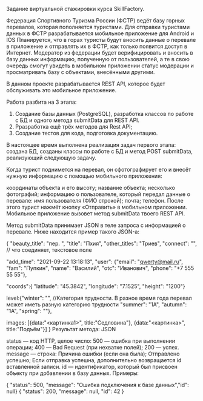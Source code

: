Задание виртуальной стажировки курса SkillFactory.

Федерация Спортивного Туризма России (ФСТР) ведёт базу горных перевалов, которая пополняется туристами.
Для отправки туристами данных в ФСТР разрабатывается мобильное приложение для Android и IOS
Планируется, что в горах туристы будут вносить данные о перевале в приложение и отправлять их в ФСТР, как только появится доступ в Интернет.
Модератор из федерации будет верифицировать и вносить в базу данных информацию, полученную от пользователей, а те в свою очередь смогут увидеть в мобильном приложении статус модерации и просматривать базу с объектами, внесёнными другими.

В данном проекте разрабатывается REST API, которое будет обслуживать это мобильное приложение.

Работа разбита на 3 этапа:
1. Создание базы данных (PostgreSQL), разработка классов по работе с БД и одного метода submitData для REST API.
2. Рразработка ещё трёх методов для Rest API;
3. Создание тестов для кода, подготовка документацию.

В настоящее время выполнена реализация задач первого этапа: создана БД, созданы классы по работе с БД и метод POST submitData, реализующий следующую задачу.

Когда турист поднимется на перевал, он сфотографирует его и внесёт нужную информацию с помощью мобильного приложения:

координаты объекта и его высоту;
название объекта;
несколько фотографий;
информацию о пользователе, который передал данные о перевале:
имя пользователя (ФИО строкой);
почта;
телефон.
После этого турист нажмёт кнопку «Отправить» в мобильном приложении. Мобильное приложение вызовет метод submitData твоего REST API.

Метод submitData принимает JSON в теле запроса с информацией о перевале. Ниже находится пример такого JSON-а:

{
  "beauty_title": "пер. ",
  "title": "Пхия",
  "other_titles": "Триев",
  "connect": "", // что соединяет, текстовое поле
 
  "add_time": "2021-09-22 13:18:13",
  "user": {"email": "qwerty@mail.ru", 		
        "fam": "Пупкин",
		 "name": "Василий",
		 "otc": "Иванович",
        "phone": "+7 555 55 55"}, 
 
   "coords":{
  "latitude": "45.3842",
  "longitude": "7.1525",
  "height": "1200"}
 
 
  level:{"winter": "", //Категория трудности. В разное время года перевал может иметь разную категорию трудности
  "summer": "1А",
  "autumn": "1А",
  "spring": ""},
 
   images: [{data:"<картинка1>", title:"Седловина"}, {data:"<картинка>", title:"Подъём"}]
}
Результат метода: JSON

status — код HTTP, целое число:
500 — ошибка при выполнении операции;
400 — Bad Request (при нехватке полей);
200 — успех.
message — строка:
Причина ошибки (если она была);
Отправлено успешно;
Если отправка успешна, дополнительно возвращается id вставленной записи.
id — идентификатор, который был присвоен объекту при добавлении в базу данных.
Примеры:

{ "status": 500, "message": "Ошибка подключения к базе данных","id": null}
{ "status": 200, "message": null, "id": 42 }
